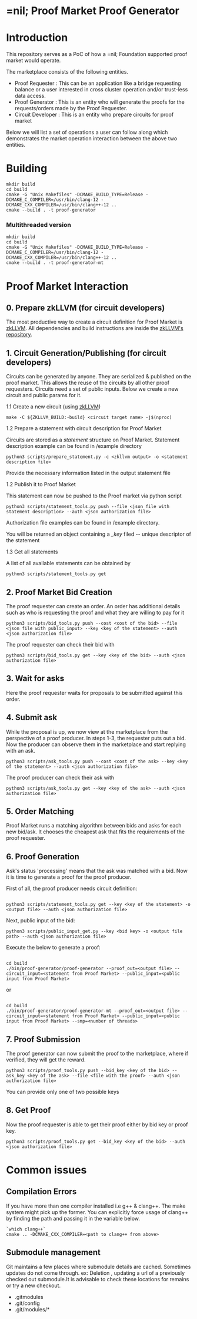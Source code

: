 # =nil; Proof Market Proof Generator

# Introduction

This repository serves as a PoC of how a =nil; Foundation supported proof market would operate.

The marketplace consists of the following entities.
- Proof Requester : This can be an application like a bridge requesting 
balance or a user interested in cross cluster operation and/or trust-less data access.
- Proof Generator : This is an entity who will generate the proofs for the requests/orders
made by the Proof Requester.
- Circuit Developer : This is an entity who prepare circuits for proof market

Below we will list a set of operations a user can follow along which demonstrates the market 
operation interaction between the above two entities.

# Building

```
mkdir build
cd build
cmake -G "Unix Makefiles" -DCMAKE_BUILD_TYPE=Release -DCMAKE_C_COMPILER=/usr/bin/clang-12 -DCMAKE_CXX_COMPILER=/usr/bin/clang++-12 ..
cmake --build . -t proof-generator
```
### Multithreaded version
```
mkdir build
cd build
cmake -G "Unix Makefiles" -DCMAKE_BUILD_TYPE=Release -DCMAKE_C_COMPILER=/usr/bin/clang-12 -DCMAKE_CXX_COMPILER=/usr/bin/clang++-12 ..
cmake --build . -t proof-generator-mt
```

# Proof Market Interaction

## 0. Prepare zkLLVM (for circuit developers)
The most productive way to create a circuit definition for Proof Market is [zkLLVM](https://github.com/NilFoundation/zkllvm).
All dependencies and build instructions are inside the [zkLLVM's repository](https://github.com/NilFoundation/zkllvm). 

## 1. Circuit Generation/Publishing (for circuit developers)

Circuits can be generated by anyone. They are serialized & published on the proof market. 
This allows the reuse of the circuits by all other proof requesters. Circuits need a set 
of public inputs. Below we create a new circuit and public params for it.

1.1  Create a new сircuit (using [zkLLVM](https://github.com/NilFoundation/zkllvm))
```
make -C ${ZKLLVM_BUILD:-build} <circuit target name> -j$(nproc)
```

1.2 Prepare a statement with circuit description for Proof Market

Circuits are stored as a *statement* structure on Proof Market.
Statement description example can be found in /example directory

```
python3 scripts/prepare_statement.py -c <zkllvm output> -o <statement description file>
```

Provide the necessary information listed in the output statement file

1.2 Publish it to Proof Market

This statement can now be pushed to the Proof market via python script

```
python3 scripts/statement_tools.py push --file <json file with statement description> --auth <json authorization file>
```

Authorization file examples can be found in /example directory.

You will be returned an object containing a *_key* filed -- unique descriptor of the statement

1.3 Get all statements

A list of all available statements can be obtained by

```
python3 scripts/statement_tools.py get
```


## 2. Proof Market Bid Creation

The proof requester can create an order. An order has additional details such as who is requesting the proof and what they are willing to pay for it

```
python3 scripts/bid_tools.py push --cost <cost of the bid> --file <json file with public_input> --key <key of the statement> --auth <json authorization file>
```

The proof requester can check their bid with
```
python3 scripts/bid_tools.py get --key <key of the bid> --auth <json authorization file>
```


## 3. Wait for asks
Here the proof requester waits for proposals to be submitted against this order.


## 4. Submit ask
While the proposal is up, we now view at the marketplace from the perspective of a 
proof producer. In steps 1-3, the requester puts out a bid. Now the producer can
observe them in the marketplace and start replying with an ask.

```
python3 scripts/ask_tools.py push --cost <cost of the ask> --key <key of the statement> --auth <json authorization file>
```

The proof producer can check their ask with

```
python3 scripts/ask_tools.py get --key <key of the ask> --auth <json authorization file>
```


## 5. Order Matching

Proof Market runs a matching algorithm between bids and asks for each new bid/ask. 
It chooses the cheapest ask that fits the requirements of the proof requester. 


## 6. Proof Generation
Ask's status 'processing' means that the ask was matched with a bid.
Now it is time to generate a proof for the proof producer. 

First of all, the proof producer needs circuit definition:

```

python3 scripts/statement_tools.py get --key <key of the statement> -o <output file> --auth <json authorization file>

```

Next, public input of the bid:

```
python3 scripts/public_input_get.py --key <bid key> -o <output file path> --auth <json authorization file>
```

Execute the below to generate a proof:
```

cd build
./bin/proof-generator/proof-generator --proof_out=<output file> --circuit_input=<statement from Proof Market> --public_input=<public input from Proof Market>

```
or
```

cd build
./bin/proof-generator/proof-generator-mt --proof_out=<output file> --circuit_input=<statement from Proof Market> --public_input=<public input from Proof Market> --smp=<number of threads>

```


## 7. Proof Submission
The proof generator can now submit the proof to the marketplace, where if verified, they will
get the reward.


```
python3 scripts/proof_tools.py push --bid_key <key of the bid> --ask_key <key of the ask> --file <file with the proof> --auth <json authorization file>
```

You can provide only one of two possible keys

## 8. Get Proof

Now the proof requester is able to get their proof either by bid key or proof key.

```
python3 scripts/proof_tools.py get --bid_key <key of the bid> --auth <json authorization file>
```

# Common issues

## Compilation Errors
If you have more than one compiler installed i.e g++ & clang++. The make system might pick up the former. You can explicitly force usage of
clang++ by finding the path and passing it in the variable below.

```
`which clang++`  
cmake .. -DCMAKE_CXX_COMPILER=<path to clang++ from above>
```

## Submodule management
Git maintains a few places where submodule details are cached. Sometimes updates do not come through. ex: Deletion , updating
a url of a previously checked out submodule.It is advisable to check these locations for remains or try a new checkout.
- .gitmodules
- .git/config
- .git/modules/*
